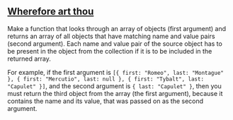 ## [Wherefore art thou](https://learn.freecodecamp.org/javascript-algorithms-and-data-structures/intermediate-algorithm-scripting/wherefore-art-thou/)

Make a function that looks through an array of objects (first argument) and returns an array of all objects that have matching name and value pairs (second argument). Each name and value pair of the source object has to be present in the object from the collection if it is to be included in the returned array.

For example, if the first argument is ```[{ first: "Romeo", last: "Montague" }, { first: "Mercutio", last: null }, { first: "Tybalt", last: "Capulet" }]```, and the second argument is ```{ last: "Capulet" }```, then you must return the third object from the array (the first argument), because it contains the name and its value, that was passed on as the second argument.